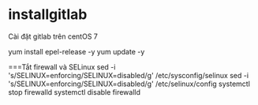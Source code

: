 # installgitlab
Cài đặt gitlab trên centOS 7

yum install epel-release -y
yum update -y

===Tắt firewall và SELinux
sed -i 's/SELINUX=enforcing/SELINUX=disabled/g' /etc/sysconfig/selinux
sed -i 's/SELINUX=enforcing/SELINUX=disabled/g' /etc/selinux/config
systemctl stop firewalld
systemctl disable firewalld
